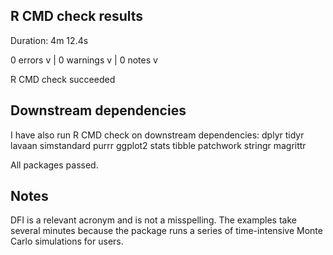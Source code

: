 ## R CMD check results 
Duration: 4m 12.4s

0 errors v | 0 warnings v | 0 notes v

R CMD check succeeded

## Downstream dependencies
I have also run R CMD check on downstream dependencies:
dplyr
tidyr
lavaan
simstandard
purrr
ggplot2
stats
tibble
patchwork
stringr
magrittr

All packages passed.

## Notes
DFI is a relevant acronym and is not a misspelling.
The examples take several minutes because the package runs a series of time-intensive Monte Carlo simulations for users.